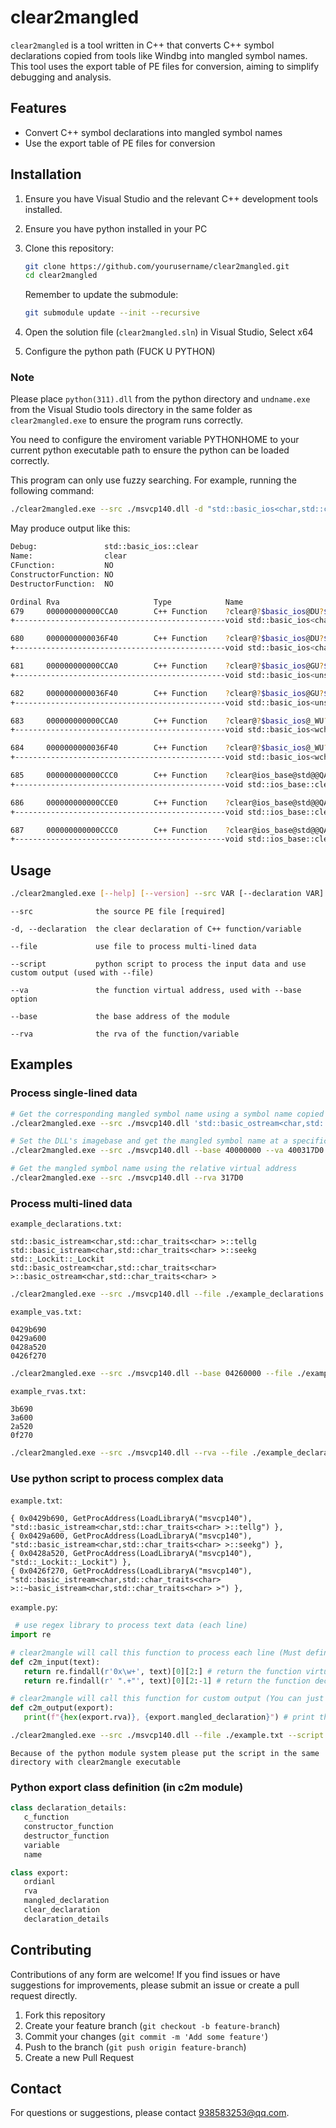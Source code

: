 # clear2mangled

`clear2mangled` is a tool written in C++ that converts C++ symbol declarations copied from tools like Windbg into mangled symbol names. This tool uses the export table of PE files for conversion, aiming to simplify debugging and analysis.

## Features

- Convert C++ symbol declarations into mangled symbol names
- Use the export table of PE files for conversion

## Installation

1. Ensure you have Visual Studio and the relevant C++ development tools installed.
2. Ensure you have python installed in your PC
3. Clone this repository:

   ```bash
   git clone https://github.com/yourusername/clear2mangled.git
   cd clear2mangled
   ```

   Remember to update the submodule:

   ```bash
   git submodule update --init --recursive
   ```

4. Open the solution file (`clear2mangled.sln`) in Visual Studio, Select x64
5. Configure the python path (FUCK U PYTHON)

### Note

Please place `python(311).dll` from the python directory and `undname.exe` from the Visual Studio tools directory in the same folder as `clear2mangled.exe` to ensure the program runs correctly.

You need to configure the enviroment variable PYTHONHOME to your current python executable path to ensure the python can be loaded correctly.

This program can only use fuzzy searching. For example, running the following command:

```bash
./clear2mangled.exe --src ./msvcp140.dll -d "std::basic_ios<char,std::char_traits<char> >::clear"
```

May produce output like this:

```bash
Debug:               std::basic_ios::clear
Name:                clear
CFunction:           NO
ConstructorFunction: NO
DestructorFunction:  NO

Ordinal Rva                     Type            Name
679     000000000000CCA0        C++ Function    ?clear@?$basic_ios@DU?$char_traits@D@std@@@std@@QAEXH_N@Z
+-----------------------------------------------void std::basic_ios<char,std::char_traits<char>>::clear(int,bool)

680     0000000000036F40        C++ Function    ?clear@?$basic_ios@DU?$char_traits@D@std@@@std@@QAEXI@Z
+-----------------------------------------------void std::basic_ios<char,std::char_traits<char>>::clear(unsigned int)

681     000000000000CCA0        C++ Function    ?clear@?$basic_ios@GU?$char_traits@G@std@@@std@@QAEXH_N@Z
+-----------------------------------------------void std::basic_ios<unsigned short,std::char_traits<unsigned short>>::clear(int,bool)

682     0000000000036F40        C++ Function    ?clear@?$basic_ios@GU?$char_traits@G@std@@@std@@QAEXI@Z
+-----------------------------------------------void std::basic_ios<unsigned short,std::char_traits<unsigned short>>::clear(unsigned int)

683     000000000000CCA0        C++ Function    ?clear@?$basic_ios@_WU?$char_traits@_W@std@@@std@@QAEXH_N@Z
+-----------------------------------------------void std::basic_ios<wchar_t,std::char_traits<wchar_t>>::clear(int,bool)

684     0000000000036F40        C++ Function    ?clear@?$basic_ios@_WU?$char_traits@_W@std@@@std@@QAEXI@Z
+-----------------------------------------------void std::basic_ios<wchar_t,std::char_traits<wchar_t>>::clear(unsigned int)

685     000000000000CCC0        C++ Function    ?clear@ios_base@std@@QAEXH@Z
+-----------------------------------------------void std::ios_base::clear(int)

686     000000000000CCE0        C++ Function    ?clear@ios_base@std@@QAEXH_N@Z
+-----------------------------------------------void std::ios_base::clear(int,bool)

687     000000000000CCC0        C++ Function    ?clear@ios_base@std@@QAEXI@Z
+-----------------------------------------------void std::ios_base::clear(unsigned int)
```

## Usage

```bash
./clear2mangled.exe [--help] [--version] --src VAR [--declaration VAR] [--file VAR] [--script VAR] [--va VAR] [--base VAR] [--rva VAR]
```

  `--src              the source PE file [required]`
  
  `-d, --declaration  the clear declaration of C++ function/variable`

  `--file             use file to process multi-lined data`
  
  `--script           python script to process the input data and use custom output (used with --file)`
  
  `--va               the function virtual address, used with --base option`
  
  `--base             the base address of the module`
  
  `--rva              the rva of the function/variable`
  
## Examples

### Process single-lined data
```bash
# Get the corresponding mangled symbol name using a symbol name copied from Windbg
./clear2mangled.exe --src ./msvcp140.dll 'std::basic_ostream<char,std::char_traits<char> >::basic_ostream<char,std::char_traits<char> >'

# Set the DLL's imagebase and get the mangled symbol name at a specific address
./clear2mangled.exe --src ./msvcp140.dll --base 40000000 --va 400317D0

# Get the mangled symbol name using the relative virtual address
./clear2mangled.exe --src ./msvcp140.dll --rva 317D0 
```

### Process multi-lined data
`example_declarations.txt:`
```
std::basic_istream<char,std::char_traits<char> >::tellg
std::basic_istream<char,std::char_traits<char> >::seekg
std::_Lockit::_Lockit
std::basic_ostream<char,std::char_traits<char> >::basic_ostream<char,std::char_traits<char> >
```
```bash
./clear2mangled.exe --src ./msvcp140.dll --file ./example_declarations.txt
```

`example_vas.txt:`
```
0429b690
0429a600
0428a520
0426f270
```
```bash
./clear2mangled.exe --src ./msvcp140.dll --base 04260000 --file ./example_declarations.txt
```

`example_rvas.txt:`
```
3b690
3a600
2a520
0f270
```
```bash
./clear2mangled.exe --src ./msvcp140.dll --rva --file ./example_declarations.txt
```

### Use python script to process complex data
`example.txt`:
```
{ 0x0429b690, GetProcAddress(LoadLibraryA("msvcp140"), "std::basic_istream<char,std::char_traits<char> >::tellg") },
{ 0x0429a600, GetProcAddress(LoadLibraryA("msvcp140"), "std::basic_istream<char,std::char_traits<char> >::seekg") },
{ 0x0428a520, GetProcAddress(LoadLibraryA("msvcp140"), "std::_Lockit::_Lockit") },
{ 0x0426f270, GetProcAddress(LoadLibraryA("msvcp140"), "std::basic_istream<char,std::char_traits<char> >::~basic_istream<char,std::char_traits<char> >") },
```

`example.py`:
```python
 # use regex library to process text data (each line)
import re

# clear2mangle will call this function to process each line (Must defined if --script option is enabled)
def c2m_input(text):
   return re.findall(r'0x\w+', text)[0][2:] # return the function virtual address
   return re.findall(r' ".+"', text)[0][2:-1] # return the function declaration ( please use --base option)

# clear2mangle will call this function for custom output (You can just don't define this function to use the default output)
def c2m_output(export):
   print(f"{hex(export.rva)}, {export.mangled_declaration}") # print the rva and the mangled declaration
```

```bash
./clear2mangled.exe --src ./msvcp140.dll --file ./example.txt --script example
```

`Because of the python module system please put the script in the same directory with clear2mangle executable`

### Python export class definition (in c2m module)
```python
class declaration_details:
   c_function
   constructor_function
   destructor_function
   variable
   name

class export:
   ordianl
   rva
   mangled_declaration
   clear_declaration
   declaration_details
```

## Contributing

Contributions of any form are welcome! If you find issues or have suggestions for improvements, please submit an issue or create a pull request directly.

1. Fork this repository
2. Create your feature branch (`git checkout -b feature-branch`)
3. Commit your changes (`git commit -m 'Add some feature'`)
4. Push to the branch (`git push origin feature-branch`)
5. Create a new Pull Request

## Contact

For questions or suggestions, please contact [938583253@qq.com](mailto:938583253@qq.com).
